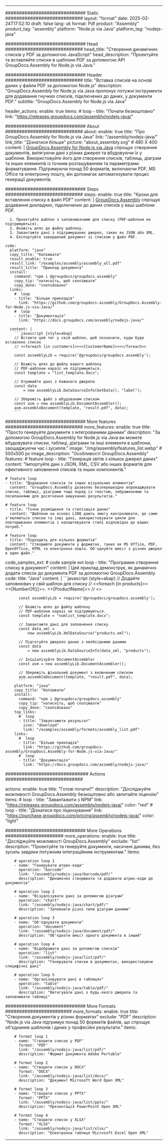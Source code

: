 



---
############################# Static ############################
layout: "format"
date:  2025-02-24T17:52:10
draft: false
lang: uk
format: Pdf
product: "Assembly"
product_tag: "assembly"
platform: "Node.js via Java"
platform_tag: "nodejs-java"

############################# Head ############################
head_title: "Створення динамічних списків у PDF за допомогою JavaScript"
head_description: "Проектуйте та вставляйте списки в шаблони PDF за допомогою API GroupDocs.Assembly for Node.js via Java."

############################# Header ############################
title: "Вставка списків на основі даних у файли PDF за допомогою Node.js" 
description: "GroupDocs.Assembly for Node.js via Java пропонує потужні інструменти для додавання гнучких списків, підключених до даних, у документи PDF."
subtitle: "GroupDocs.Assembly for Node.js via Java" 

header_actions:
  enable: true
  items:
    #  loop
    - title: "Почати безкоштовно"
      link: "https://releases.groupdocs.com/assembly/nodejs-java/"
      
############################# About ############################
about:
    enable: true
    title: "Про GroupDocs.Assembly for Node.js via Java"
    link: "/assembly/nodejs-java/"
    link_title: "Дізнатися більше"
    picture: "about_assembly.svg" # 480 X 400
    content: |
       [GroupDocs.Assembly for Node.js via Java](/assembly/nodejs-java/) спрощує створення документів, витягуючи дані з різних джерел та вбудовуючи їх у шаблони. Використовуйте його для створення списків, таблиць, діаграм та інших елементів із точним розташуванням та параметрами форматування. Підтримуючи понад 50 форматів, включаючи PDF, MS Office та електронну пошту, він допомагає автоматизувати процес генерації документів.

############################# Steps ############################
steps:
    enable: true
    title: "Кроки для вставлення списку в файл PDF"
    content: |
      [GroupDocs.Assembly](/assembly/nodejs-java/) спрощує додавання докладних, підключених до даних списків у ваші шаблони PDF.
      
      1. Проектуйте шаблон з заповнювачами для списку (PDF-шаблони не підтримуються).
      2. Вкажіть шлях до файлу шаблону.
      3. Завантажте дані з підтримуваних джерел, таких як JSON або XML.
      4. Експортуйте завершений документ зі списком у файл PDF.
   
    code:
      platform: "java"
      copy_title: "Копіювати"
      result_enable: true
      result_link: "/examples/assembly/assembly_all.pdf"
      result_title: "Приклад документа"
      install:
        command: "npm i @groupdocs/groupdocs.assembly"
        copy_tip: "натисніть, щоб скопіювати"
        copy_done: "скопійовано"
      links:
        #  loop
        - title: "Більше прикладів"
          link: "https://github.com/groupdocs-assembly/GroupDocs.Assembly-for-Node.js-via-Java/"
        #  loop
        - title: "Документація"
          link: "https://docs.groupdocs.com/assembly/nodejs-java/"
          
      content: |
        ```javascript {style=abap}
        // Вставте цей тег у свій шаблон, щоб позначити, куди буде вставлено список
        // <<foreach [in customers]>><<[CustomerName]>><</foreach>>
    
        const assemblyLib = require('@groupdocs/groupdocs.assembly');

        // Вкажіть шлях до файлу вашого шаблону
        // PDF-шаблони наразі не підтримуються.
        const template = "list_template.docx";

        // Отримайте дані з бажаного джерела
        const data 
            = new assemblyLib.DataSourceInfo(GetData(), "label");

        // Збережіть файл з вбудованим списком
        const asm = new assemblyLib.DocumentAssembler();
        asm.assembleDocument(template, "result.pdf", data);
        ```           

############################# More features ############################
more_features:
  enable: true
  title: "Просто генеруйте документи з інтегрованими даними"
  description: "За допомогою GroupDocs.Assembly for Node.js via Java ви можете вбудовувати списки, таблиці, діаграми та інші елементи в шаблони, заощаджуючи час і зусилля."
  image: "/img/assembly/features_list.webp" # 500x500 px
  image_description: "Особливості GroupDocs.Assembly"
  features:
    # feature loop
    - title: "Генерація звітів з кількох джерел даних"
      content: "Імпортуйте дані з JSON, XML, CSV або інших форматів для ефективного заповнення списків та інших компонентів."

    # feature loop
    - title: "Додавання списків та інших візуальних елементів"
      content: "GroupDocs.Assembly дозволяє безперешкодно впроваджувати списки, таблиці, діаграми тощо поряд із текстом, зображеннями та посиланнями для досягнення вишуканих результатів."

    # feature loop
    - title: "Точне розміщення та стилізація даних"
      content: "Шаблони на основі LINQ дають змогу контролювати, де саме з'являються списки та інші дані, використовувати цикли для повторюваних елементів і налаштовувати стилі відповідно до ваших потреб."

    # feature loop
    - title: "Підходить для кількох форматів"
      content: "Створюйте документи у форматах, таких як MS Office, PDF, OpenOffice, HTML та електронна пошта. Об'єднуйте вміст з різних джерел в один файл."
      
  code_samples_ext:
    # code sample ext loop
    - title: "Програмне створення списку в документі"
      content: |
        Цей приклад демонструє, як динамічно додати список до документа PDF за допомогою GroupDocs.Assembly.
      code:
        title: "Java"
        content: |
          ```javascript {style=abap}
          // Додайте заповнювач у свій шаблон для списку
          // <<foreach [in products]>><<[NumberOf()]>>. <<[ProductName]>>
          // <</foreach>>
          
          const assemblyLib = require('@groupdocs/groupdocs.assembly');

          // Вкажіть шлях до файлу шаблону
          // PDF-шаблони наразі не підтримуються.
          const template = "numlist_template.docx";

          // Завантажте дані для заповнення списку
          const data_xml =
              new assemblyLib.XmlDataSource("products.xml");

          // Підготуйте джерело даних з необхідними даними
          const data 
              = new assemblyLib.DataSourceInfo(data_xml, "products");

          // Ініціалізуйте DocumentAssembler
          const asm = new assemblyLib.DocumentAssembler();

          // Збережіть фінальний документ з включеним списком
          asm.assembleDocument(template, "result.pdf", data);
          ```
        platform: "java"
        copy_title: "Копіювати"
        install:
          command: "npm i @groupdocs/groupdocs.assembly"
          copy_tip: "натисніть, щоб скопіювати"
          copy_done: "скопійовано"
        top_links:
          #  loop
          - title: "Завантажити результат"
            icon: "download"
            link: "/examples/assembly/formats/assembly_list.pdf"
        links:
          #  loop
          - title: "Більше прикладів"
            link: "https://github.com/groupdocs-assembly/GroupDocs.Assembly-for-Node.js-via-Java/"
          #  loop
          - title: "Документація"
            link: "https://docs.groupdocs.com/assembly/nodejs-java/"
            

            


############################## Actions ############################

actions:
  enable: true
  title: "Готові почати?"
  description: "Досліджуйте можливості GroupDocs.Assembly безкоштовно або запитайте ліцензію"
  items:
    #  loop
    - title: "Завантажити з NPM"
      link: "https://releases.groupdocs.com/assembly/nodejs-java/"
      color: "red"
        #  loop
    - title: "Дізнатися про ліцензування"
      link: "https://purchase.groupdocs.com/pricing/assembly/nodejs-java/"
      color: "light"


############################# More Operations #####################
more_operations:
    enable: true
    title: "Досліджуйте можливості GroupDocs.Assembly"
    exclude: "list"
    description: "Проектуйте та генеруйте документи, насичені даними, без зусиль завдяки потужним інтеграційним інструментам."
    items: 
          
        # operation loop 1
        - name: "Генерувати штрих-коди"
          operation: "barcode"
          link: "/assembly/nodejs-java/barcode/pdf/"
          description: "Динамічно створювати та додавати штрих-коди до документів"

        # operation loop 2
        - name: "Візуалізувати дані за допомогою діаграм"
          operation: "chart"
          link: "/assembly/nodejs-java/chart/pdf/"
          description: "Заповнити різні типи діаграм даними"

        # operation loop 3
        - name: "Об'єднувати документи"
          operation: "document"
          link: "/assembly/nodejs-java/document/pdf/"
          description: "Об'єднати вміст одного документа в інший"

        # operation loop 4
        - name: "Відображати дані за допомогою списків"
          operation: "list"
          link: "/assembly/nodejs-java/list/pdf/"
          description: "Генерувати списки в документах, використовуючи специфічні дані"

        # operation loop 5
        - name: "Організовувати дані в таблицях"
          operation: "table"
          link: "/assembly/nodejs-java/table/pdf/"
          description: "Витягувати дані з будь-якого джерела та заповнювати таблиці"
         
          
############################# More Formats ########################
more_formats:
    enable: true
    title: "Створення документів у різних форматах"
    exclude: "PDF"
    description: "Node.js via Java підтримує понад 50 форматів файлів, що спрощує об'єднання шаблонів і даних у професійні результати."
    items: 
          
        # format loop 1
        - name: "Створити список у PDF"
          format: "PDF"
          link: "/assembly/nodejs-java/list/pdf/"
          description: "Формат документа Adobe Portable"
          
        # format loop 2
        - name: "Створити список у DOCX"
          format: "DOCX"
          link: "/assembly/nodejs-java/list/docx/"
          description: "Документ Microsoft Word Open XML"
          
        # format loop 3
        - name: "Створити список у PPTX"
          format: "PPTX"
          link: "/assembly/nodejs-java/list/pptx/"
          description: "Презентація PowerPoint Open XML"
          
        # format loop 4
        - name: "Створити список у XLSX"
          format: "XLSX"
          link: "/assembly/nodejs-java/list/xlsx/"
          description: "Електронна таблиця Microsoft Excel Open XML"


          

---